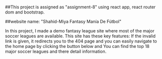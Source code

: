 ##This project is assigned as "assignment-8" using react app, react router dom and bootstrap.

##website name: "Shahid-Miya Fantasy Manía De Fútbol"

In this project, I made a  demo fantasy league site where most of the major soccer leagues are available. 
This site has these key features: If the invalid link is given, it redirects you to the 404 page and you can easily navigate to the home page by clicking the button below and You can find the top 18  major soccer leagues and there detail information.


